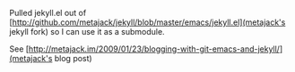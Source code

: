 Pulled jekyll.el out of [http://github.com/metajack/jekyll/blob/master/emacs/jekyll.el](metajack's
jekyll fork) so I can use it as a submodule.

See
[http://metajack.im/2009/01/23/blogging-with-git-emacs-and-jekyll/](metajack's
blog post)

